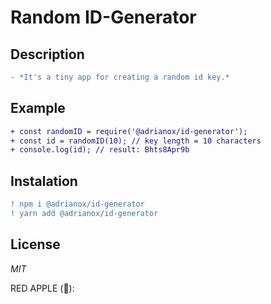 
# Random ID-Generator


## Description
```diff
- *It's a tiny app for creating a random id key.*
```


## Example

```diff
+ const randomID = require('@adrianox/id-generator');
+ const id = randomID(10); // key length = 10 characters
+ console.log(id); // result: Bhts8Apr9b
```

## Instalation
```diff
! npm i @adrianox/id-generator 
! yarn add @adrianox/id-generator
```

## License

*MIT*

RED APPLE (&#x1F34E;):



